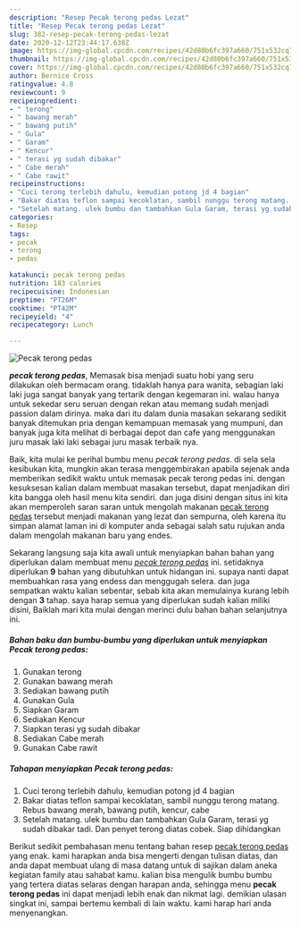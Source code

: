 ```yaml
---
description: "Resep Pecak terong pedas Lezat"
title: "Resep Pecak terong pedas Lezat"
slug: 382-resep-pecak-terong-pedas-lezat
date: 2020-12-12T23:44:17.638Z
image: https://img-global.cpcdn.com/recipes/42d80b6fc397a660/751x532cq70/pecak-terong-pedas-foto-resep-utama.jpg
thumbnail: https://img-global.cpcdn.com/recipes/42d80b6fc397a660/751x532cq70/pecak-terong-pedas-foto-resep-utama.jpg
cover: https://img-global.cpcdn.com/recipes/42d80b6fc397a660/751x532cq70/pecak-terong-pedas-foto-resep-utama.jpg
author: Bernice Cross
ratingvalue: 4.8
reviewcount: 9
recipeingredient:
- " terong"
- " bawang merah"
- " bawang putih"
- " Gula"
- " Garam"
- " Kencur"
- " terasi yg sudah dibakar"
- " Cabe merah"
- " Cabe rawit"
recipeinstructions:
- "Cuci terong terlebih dahulu, kemudian potong jd 4 bagian"
- "Bakar diatas teflon sampai kecoklatan, sambil nunggu terong matang. Rebus bawang merah, bawang putih, kencur, cabe"
- "Setelah matang. ulek bumbu dan tambahkan Gula Garam, terasi yg sudah dibakar tadi. Dan penyet terong diatas cobek. Siap dihidangkan"
categories:
- Resep
tags:
- pecak
- terong
- pedas

katakunci: pecak terong pedas 
nutrition: 183 calories
recipecuisine: Indonesian
preptime: "PT26M"
cooktime: "PT42M"
recipeyield: "4"
recipecategory: Lunch

---
```



![Pecak terong pedas](https://img-global.cpcdn.com/recipes/42d80b6fc397a660/751x532cq70/pecak-terong-pedas-foto-resep-utama.jpg)

<b><i>pecak terong pedas</i></b>, Memasak bisa menjadi suatu hobi yang seru dilakukan oleh bermacam orang. tidaklah hanya para wanita, sebagian laki laki juga sangat banyak yang tertarik dengan kegemaran ini. walau hanya untuk sekedar seru seruan dengan rekan atau memang sudah menjadi passion dalam dirinya. maka dari itu dalam dunia masakan sekarang sedikit banyak ditemukan pria dengan kemampuan memasak yang mumpuni, dan banyak juga kita melihat di berbagai depot dan cafe yang menggunakan juru masak laki laki sebagai juru masak terbaik nya.



Baik, kita mulai ke perihal bumbu menu <i>pecak terong pedas</i>. di sela sela kesibukan kita, mungkin akan terasa menggembirakan apabila sejenak anda memberikan sedikit waktu untuk memasak pecak terong pedas ini. dengan kesuksesan kalian dalam membuat masakan tersebut, dapat menjadikan diri kita bangga oleh hasil menu kita sendiri. dan juga disini dengan situs ini kita akan memperoleh saran saran untuk mengolah makanan <u>pecak terong pedas</u> tersebut menjadi makanan yang lezat dan sempurna, oleh karena itu simpan alamat laman ini di komputer anda sebagai salah satu rujukan anda dalam mengolah makanan baru yang endes.


Sekarang langsung saja kita awali untuk menyiapkan bahan bahan yang diperlukan dalam membuat menu <u><i>pecak terong pedas</i></u> ini. setidaknya diperlukan <b>9</b> bahan yang dibutuhkan untuk hidangan ini. supaya nanti dapat membuahkan rasa yang endess dan menggugah selera. dan juga sempatkan waktu kalian sebentar, sebab kita akan memulainya kurang lebih dengan <b>3</b> tahap. saya harap semua yang diperlukan sudah kalian miliki disini, Baiklah mari kita mulai dengan merinci dulu bahan bahan selanjutnya ini.

<!--inarticleads1-->

##### Bahan baku dan bumbu-bumbu yang diperlukan untuk menyiapkan Pecak terong pedas:

1. Gunakan  terong
1. Gunakan  bawang merah
1. Sediakan  bawang putih
1. Gunakan  Gula
1. Siapkan  Garam
1. Sediakan  Kencur
1. Siapkan  terasi yg sudah dibakar
1. Sediakan  Cabe merah
1. Gunakan  Cabe rawit




<!--inarticleads2-->

##### Tahapan menyiapkan Pecak terong pedas:

1. Cuci terong terlebih dahulu, kemudian potong jd 4 bagian
1. Bakar diatas teflon sampai kecoklatan, sambil nunggu terong matang. Rebus bawang merah, bawang putih, kencur, cabe
1. Setelah matang. ulek bumbu dan tambahkan Gula Garam, terasi yg sudah dibakar tadi. Dan penyet terong diatas cobek. Siap dihidangkan




Berikut sedikit pembahasan menu tentang bahan resep <u>pecak terong pedas</u> yang enak. kami harapkan anda bisa mengerti dengan tulisan diatas, dan anda dapat membuat ulang di masa datang untuk di sajikan dalam aneka kegiatan family atau sahabat kamu. kalian bisa mengulik bumbu bumbu yang tertera diatas selaras dengan harapan anda, sehingga menu <b>pecak terong pedas</b> ini dapat menjadi lebih enak dan nikmat lagi. demikian ulasan singkat ini, sampai bertemu kembali di lain waktu. kami harap hari anda menyenangkan.
